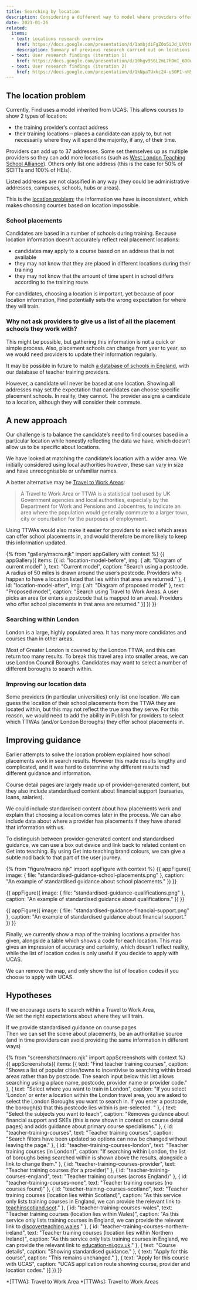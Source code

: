 ```yaml
---
title: Searching by location
description: Considering a different way to model where providers offer school placements.
date: 2021-01-26
related:
  items:
  - text: Locations research overview
    href: https://docs.google.com/presentation/d/1ambjdiFgZ0oSiJd_LVKt6qihaapg-3zEu0l9kVGZgmM/
    description: Summary of previous research carried out on locations prior to July 2020
  - text: User research findings (iteration 1)
    href: https://docs.google.com/presentation/d/10hgv9S6L2mL7hDmI_6DOeD-emgg9DN0Dzxm25bDZwes/
  - text: User research findings (iteration 2)
    href: https://docs.google.com/presentation/d/1kNpaTUxkc24-uS0P1-nN5b0R6wu0GWZR07hPr03BARU/
---
```


## The location problem

Currently, Find uses a model inherited from UCAS. This allows courses to show 2 types of location:

* the training provider’s contact address
* their training locations – places a candidate can apply to, but not necessarily where they will spend the majority, if any, of their time.

Providers can add up to 37 addresses. Some set themselves up as multiple providers so they can add more locations (such as [West London Teaching School Alliance](https://web.archive.org/web/20210125160621/https://www.find-postgraduate-teacher-training.service.gov.uk/results/filter/provider?l=3&prev_l=none&prev_lat=none&prev_lng=none&prev_loc=none&prev_lq=none&prev_query=none&prev_rad=none&query=West+London+Teaching+School+Alliance)). Others only list one address (this is the case for 50% of SCITTs and 100% of HEIs).

Listed addresses are not classified in any way (they could be administrative addresses, campuses, schools, hubs or areas).

This is the [location problem](/publish-teacher-training-courses/the-location-problem); the information we have is inconsistent, which makes choosing courses based on location impossible.

### School placements

Candidates are based in a number of schools during training. Because location information doesn’t accurately reflect real placement locations:

* candidates may apply to a course based on an address that is not available
* they may not know that they are placed in different locations during their training
* they may not know that the amount of time spent in school differs according to the training route.

For candidates, choosing a location is important, yet because of poor location information, Find potentially sets the wrong expectation for where they will train.

### Why not ask providers to give us a list of all the placement schools they work with?

This might be possible, but gathering this information is not a quick or simple process. Also, placement schools can change from year to year, so we would need providers to update their information regularly.

It may be possible in future to match [a database of schools in England](https://get-information-schools.service.gov.uk), with our database of teacher training providers.

However, a candidate will never be based at one location. Showing all addresses may set the expectation that candidates can choose specific placement schools. In reality, they cannot. The provider assigns a candidate to a location, although they will consider their commute.

## A new approach

Our challenge is to balance the candidate’s need to find courses based in a particular location while honestly reflecting the data we have, which doesn’t allow us to be specific about locations.

We have looked at matching the candidate’s location with a wider area. We initially considered using local authorities however, these can vary in size and have unrecognisable or unfamiliar names.

A better alternative may be [Travel to Work Areas](https://en.wikipedia.org/wiki/Travel_to_work_area):

> A Travel to Work Area or TTWA is a statistical tool used by UK Government agencies and local authorities, especially by the Department for Work and Pensions and Jobcentres, to indicate an area where the population would generally commute to a larger town, city or conurbation for the purposes of employment.

Using TTWAs would also make it easier for providers to select which areas can offer school placements in, and would therefore be more likely to keep this information updated.

{% from "gallery/macro.njk" import appGallery with context %}
{{ appGallery({
  items: [{
    id: "location-model-before",
    img: {
      alt: "Diagram of current model"
    },
    text: "Current model",
    caption: "Search using a postcode. A radius of 50 miles is drawn around the user’s postcode. Providers who happen to have a location listed that lies within that area are returned."
  }, {
    id: "location-model-after",
    img: {
      alt: "Diagram of proposed model"
    },
    text: "Proposed model",
    caption: "Search using Travel to Work Areas. A user picks an area (or enters a postcode that is mapped to an area). Providers who offer school placements in that area are returned."
  }]
}) }}

### Searching within London

London is a large, highly populated area. It has many more candidates and courses than in other areas.

Most of Greater London is covered by the London TTWA, and this can return too many results. To break this travel area into smaller areas, we can use London Council Boroughs. Candidates may want to select a number of different boroughs to search within.

### Improving our location data

Some providers (in particular universities) only list one location. We can guess the location of their school placements from the TTWA they are located within, but this may not reflect the true area they serve. For this reason, we would need to add the ability in Publish for providers to select which TTWAs (and/or London Boroughs) they offer school placements in.

## Improving guidance

Earlier attempts to solve the location problem explained how school placements work in search results. However this made results lengthy and complicated, and it was hard to determine why different results had different guidance and information.

Course detail pages are largely made up of provider-generated content, but they also include standardised content about financial support (bursaries, loans, salaries).

We could include standardised content about how placements work and explain that choosing a location comes later in the process. We can also include data about where a provider has placements if they have shared that information with us.

To distinguish between provider-generated content and standardised guidance, we can use a box out device and link back to related content on Get into teaching. By using Get into teaching brand colours, we can give a subtle nod back to that part of the user journey.

{% from "figure/macro.njk" import appFigure with context %}
{{ appFigure({
  image: {
    file: "standardised-guidance-school-placements.png"
  },
  caption: "An example of standardised guidance about school placements."
}) }}

{{ appFigure({
  image: {
    file: "standardised-guidance-qualifications.png"
  },
  caption: "An example of standardised guidance about qualifications."
}) }}

{{ appFigure({
  image: {
    file: "standardised-guidance-financial-support.png"
  },
  caption: "An example of standardised guidance about financial support."
}) }}

Finally, we currently show a map of the training locations a provider has given, alongside a table which shows a code for each location. This map gives an impression of accuracy and certainty, which doesn’t reflect reality, while the list of location codes is only useful if you decide to apply with UCAS.

We can remove the map, and only show the list of location codes if you choose to apply with UCAS.

## Hypotheses

If we encourage users to search within a Travel to Work Area,\
We set the right expectations about where they will train.

If we provide standardised guidance on course pages\
Then we can set the scene about placements, be an authoritative source (and in time providers can avoid providing the same information in different ways)

{% from "screenshots/macro.njk" import appScreenshots with context %}
{{ appScreenshots({
  items: [{
    text: "Find teacher training courses",
    caption: "Shows a list of popular cities/towns to incentivise to searching within broad areas rather than by postcode. The search input below this list allows searching using a place name, postcode, provider name or provider code."
  }, {
    text: "Select where you want to train in London",
    caption: "If you select ‘London’ or enter a location within the London travel area, you are asked to select the London Boroughs you want to search in. If you enter a postcode, the borough(s) that this postcode lies within is pre-selected. "
  }, {
    text: "Select the subjects you want to teach",
    caption: "Removes guidance about financial support and SKEs (this is now shown in context on course detail pages) and adds guidance about primary course specialisms."
  }, {
    id: "teacher-training-courses",
    text: "Teacher training courses",
    caption: "Search filters have been updated so options can now be changed without leaving the page."
  }, {
    id: "teacher-training-courses-london",
    text: "Teacher training courses (in London)",
    caption: "If searching within London, the list of boroughs being searched within is shown above the results, alongside a link to change them."
  }, {
    id: "teacher-training-courses-provider",
    text: "Teacher training courses (for a provider)"
  }, {
    id: "teacher-training-courses-england",
    text: "Teacher training courses (across England)"
  }, {
    id: "teacher-training-courses-none",
    text: "Teacher training courses (no courses found)"
  }, {
    id: "teacher-training-courses-scotland",
    text: "Teacher training courses (location lies within Scotland)",
    caption: "As this service only lists training courses in England, we can provide the relevant link to [teachinscotland.scot](https://teachinscotland.scot/)."
  }, {
    id: "teacher-training-courses-wales",
    text: "Teacher training courses (location lies within Wales)",
    caption: "As this service only lists training courses in England, we can provide the relevant link to [discoverteaching.wales](https://www.discoverteaching.wales/routes-into-teaching/)."
  }, {
    id: "teacher-training-courses-northern-ireland",
    text: "Teacher training courses (location lies within Northern Ireland)",
    caption: "As this service only lists training courses in England, we can provide the relevant link to [education-ni.gov.uk](https://www.education-ni.gov.uk/articles/initial-teacher-education-courses-northern-ireland)."
  }, {
    text: "Course details",
    caption: "Showing standardised guidance."
  }, {
    text: "Apply for this course",
    caption: "This remains unchanged."
  }, {
    text: "Apply for this course with UCAS",
    caption: "UCAS application route showing course, provider and location codes."
  }]
}) }}

*[TTWA]: Travel to Work Area
*[TTWAs]: Travel to Work Areas
